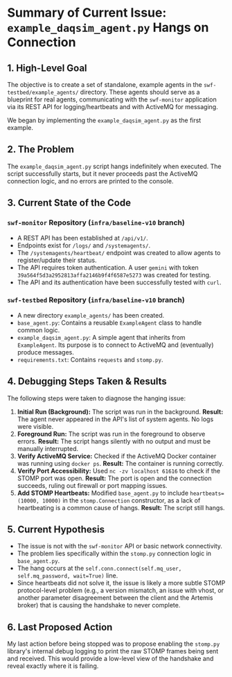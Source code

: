 # Summary of Current Issue: `example_daqsim_agent.py` Hangs on Connection

## 1. High-Level Goal

The objective is to create a set of standalone, example agents in the `swf-testbed/example_agents/` directory. These agents should serve as a blueprint for real agents, communicating with the `swf-monitor` application via its REST API for logging/heartbeats and with ActiveMQ for messaging.

We began by implementing the `example_daqsim_agent.py` as the first example.

## 2. The Problem

The `example_daqsim_agent.py` script hangs indefinitely when executed. The script successfully starts, but it never proceeds past the ActiveMQ connection logic, and no errors are printed to the console.

## 3. Current State of the Code

### `swf-monitor` Repository (`infra/baseline-v10` branch)
- A REST API has been established at `/api/v1/`.
- Endpoints exist for `/logs/` and `/systemagents/`.
- The `/systemagents/heartbeat/` endpoint was created to allow agents to register/update their status.
- The API requires token authentication. A user `gemini` with token `39a564f5d3a2952813affa2146b9f4f6587e5273` was created for testing.
- The API and its authentication have been successfully tested with `curl`.

### `swf-testbed` Repository (`infra/baseline-v10` branch)
- A new directory `example_agents/` has been created.
- `base_agent.py`: Contains a reusable `ExampleAgent` class to handle common logic.
- `example_daqsim_agent.py`: A simple agent that inherits from `ExampleAgent`. Its purpose is to connect to ActiveMQ and (eventually) produce messages.
- `requirements.txt`: Contains `requests` and `stomp.py`.

## 4. Debugging Steps Taken & Results

The following steps were taken to diagnose the hanging issue:

1.  **Initial Run (Background):** The script was run in the background. **Result:** The agent never appeared in the API's list of system agents. No logs were visible.
2.  **Foreground Run:** The script was run in the foreground to observe errors. **Result:** The script hangs silently with no output and must be manually interrupted.
3.  **Verify ActiveMQ Service:** Checked if the ActiveMQ Docker container was running using `docker ps`. **Result:** The container is running correctly.
4.  **Verify Port Accessibility:** Used `nc -zv localhost 61616` to check if the STOMP port was open. **Result:** The port is open and the connection succeeds, ruling out firewall or port mapping issues.
5.  **Add STOMP Heartbeats:** Modified `base_agent.py` to include `heartbeats=(10000, 10000)` in the `stomp.Connection` constructor, as a lack of heartbeating is a common cause of hangs. **Result:** The script still hangs.

## 5. Current Hypothesis

- The issue is not with the `swf-monitor` API or basic network connectivity.
- The problem lies specifically within the `stomp.py` connection logic in `base_agent.py`.
- The hang occurs at the `self.conn.connect(self.mq_user, self.mq_password, wait=True)` line.
- Since heartbeats did not solve it, the issue is likely a more subtle STOMP protocol-level problem (e.g., a version mismatch, an issue with vhost, or another parameter disagreement between the client and the Artemis broker) that is causing the handshake to never complete.

## 6. Last Proposed Action

My last action before being stopped was to propose enabling the `stomp.py` library's internal debug logging to print the raw STOMP frames being sent and received. This would provide a low-level view of the handshake and reveal exactly where it is failing.
